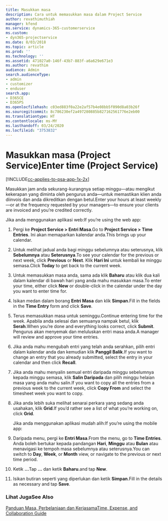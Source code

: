 ```yaml
---
title: Masukkan masa
description: Cara untuk memasukkan masa dalam Project Service
author: revathimuthiah
manager: kfend
ms.service: dynamics-365-customerservice
ms.custom:
- dyn365-projectservice
ms.date: 8/03/2018
ms.topic: article
ms.prod: ''
ms.technology: ''
ms.assetid: 471027a0-146f-43b7-883f-a6a629e671e3
ms.author: revathim
audience: Admin
search.audienceType:
- admin
- customizer
- enduser
search.app:
- D365CE
- D365PS
ms.openlocfilehash: c03ed883f0a22e2af57b4e08bb5f090d8a03b26f
ms.sourcegitcommit: 8c786230ef2a497280885b827162561776e2eb00
ms.translationtype: HT
ms.contentlocale: ms-MY
ms.lasthandoff: 03/24/2020
ms.locfileid: "3753832"
---
```

# <a name="enter-time-project-service"></a><span data-ttu-id="26e12-103">Masukkan masa (Project Service)</span><span class="sxs-lookup"><span data-stu-id="26e12-103">Enter time (Project Service)</span></span>

[!INCLUDE[cc-applies-to-psa-app-1x-2x](../includes/cc-applies-to-psa-app-1x-2x.md)]

<span data-ttu-id="26e12-104">Masukkan jam anda sekurang-kurangnya setiap minggu—atau mengikut kekerapan yang diminta oleh pengurus anda—untuk memastikan klien anda diinvois dan anda dikreditkan dengan betul.</span><span class="sxs-lookup"><span data-stu-id="26e12-104">Enter your hours at least weekly—or at the frequency requested by your managers—to ensure your clients are invoiced and you’re credited correctly.</span></span>  
  
 <span data-ttu-id="26e12-105">Jika anda menggunakan aplikasi web:</span><span class="sxs-lookup"><span data-stu-id="26e12-105">If you’re using the web app:</span></span>  
  
1. <span data-ttu-id="26e12-106">Pergi ke **Project Service > Entri Masa**.</span><span class="sxs-lookup"><span data-stu-id="26e12-106">Go to **Project Service > Time Entries**.</span></span> <span data-ttu-id="26e12-107">Ini akan memaparkan kalendar anda.</span><span class="sxs-lookup"><span data-stu-id="26e12-107">This brings up your calendar.</span></span>  
  
2. <span data-ttu-id="26e12-108">Untuk melihat jadual anda bagi minggu sebelumnya atau seterusnya, klik **Sebelumnya** atau **Seterusnya**.</span><span class="sxs-lookup"><span data-stu-id="26e12-108">To see your calendar for the previous or next week, click **Previous** or **Next**.</span></span> <span data-ttu-id="26e12-109">Klik **Hari Ini** untuk kembali ke minggu semasa.</span><span class="sxs-lookup"><span data-stu-id="26e12-109">Click **Today** to get back to the current week.</span></span>  
  
3. <span data-ttu-id="26e12-110">Untuk memasukkan masa anda, sama ada klik **Baharu** atau klik dua kali dalam kalendar di bawah hari yang anda mahu masukkan masa.</span><span class="sxs-lookup"><span data-stu-id="26e12-110">To enter your time, either click **New** or double-click in the calendar under the day you want to enter time for.</span></span>  
  
4. <span data-ttu-id="26e12-111">Isikan medan dalam borang **Entri Masa** dan klik **Simpan**.</span><span class="sxs-lookup"><span data-stu-id="26e12-111">Fill in the fields in the **Time Entry** form and click **Save**.</span></span>  
  
5. <span data-ttu-id="26e12-112">Terus memasukkan masa untuk seminggu.</span><span class="sxs-lookup"><span data-stu-id="26e12-112">Continue entering time for the week.</span></span> <span data-ttu-id="26e12-113">Apabila anda selesai dan semuanya nampak betul, klik **Serah**.</span><span class="sxs-lookup"><span data-stu-id="26e12-113">When you’re done and everything looks correct, click **Submit**.</span></span> <span data-ttu-id="26e12-114">Pengurus akan menyemak dan meluluskan entri masa anda.</span><span class="sxs-lookup"><span data-stu-id="26e12-114">A manager will review and approve your time entries.</span></span>  
  
6. <span data-ttu-id="26e12-115">Jika anda mahu mengubah entri yang telah anda serahkan, pilih entri dalam kalendar anda dan kemudian klik **Panggil Balik**.</span><span class="sxs-lookup"><span data-stu-id="26e12-115">If you want to change an entry that you already submitted, select the entry in your calendar and then click **Recall**.</span></span>  
  
7. <span data-ttu-id="26e12-116">Jika anda mahu menyalin semual entri daripada minggu sebelumnya kepada minggu semasa, klik **Salin Daripada** dan pilih minggu helaian masa yang anda mahu salin.</span><span class="sxs-lookup"><span data-stu-id="26e12-116">If you want to copy all the entries from a previous week to the current week, click **Copy From** and select the timesheet week you want to copy.</span></span>  
  
8. <span data-ttu-id="26e12-117">Jika anda lebih suka melihat senarai perkara yang sedang anda usahakan, klik **Grid**.</span><span class="sxs-lookup"><span data-stu-id="26e12-117">If you’d rather see a list of what you’re working on, click **Grid**.</span></span>  
  
   <span data-ttu-id="26e12-118">Jika anda menggunakan aplikasi mudah alih:</span><span class="sxs-lookup"><span data-stu-id="26e12-118">If you’re using the mobile app:</span></span>  
  
9. <span data-ttu-id="26e12-119">Daripada menu, pergi ke **Entri Masa**.</span><span class="sxs-lookup"><span data-stu-id="26e12-119">From the menu, go to **Time Entries**.</span></span>     <span data-ttu-id="26e12-120">Anda boleh bertukar kepada pandangan **Hari**, **Minggu** atau **Bulan** atau menavigasi ke tempoh masa sebelumnya atau seterusnya.</span><span class="sxs-lookup"><span data-stu-id="26e12-120">You can switch to **Day**, **Week**, or **Month** view, or navigate to the previous or next time period.</span></span>  
  
10. <span data-ttu-id="26e12-121">Ketik **…**</span><span class="sxs-lookup"><span data-stu-id="26e12-121">Tap **…**</span></span> <span data-ttu-id="26e12-122">dan ketik **Baharu**.</span><span class="sxs-lookup"><span data-stu-id="26e12-122">and tap **New**.</span></span>  
  
11. <span data-ttu-id="26e12-123">Isikan butiran seperti yang diperlukan dan ketik **Simpan**.</span><span class="sxs-lookup"><span data-stu-id="26e12-123">Fill in the details as necessary and tap **Save**.</span></span>  
  
### <a name="see-also"></a><span data-ttu-id="26e12-124">Lihat Juga</span><span class="sxs-lookup"><span data-stu-id="26e12-124">See Also</span></span>  
 [<span data-ttu-id="26e12-125">Panduan Masa, Perbelanjaan dan Kerjasama</span><span class="sxs-lookup"><span data-stu-id="26e12-125">Time, Expense, and Collaboration Guide</span></span>](../project-service/time-expense-collaboration-guide.md)
